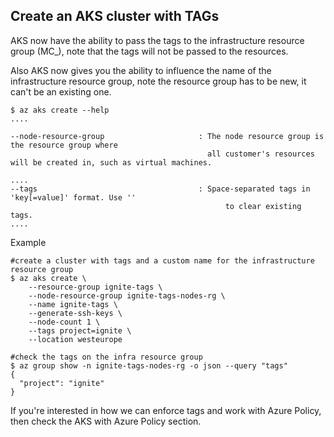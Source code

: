 ## Create an AKS cluster with TAGs

AKS now have the ability to pass the tags to the infrastructure resource group (MC_), note that the tags will not be passed to the resources.

Also AKS now gives you the ability to influence the name of the infrastructure resource group, note the resource group has to be new, it can't be an existing one.

```shell
$ az aks create --help
....
    
--node-resource-group                     : The node resource group is the resource group where
                                            all customer's resources will be created in, such as virtual machines.
                    
....
--tags                                    : Space-separated tags in 'key[=value]' format. Use ''
                                                to clear existing tags.
....                                                
```

Example
```shell
#create a cluster with tags and a custom name for the infrastructure resource group 
$ az aks create \
    --resource-group ignite-tags \
    --node-resource-group ignite-tags-nodes-rg \
    --name ignite-tags \
    --generate-ssh-keys \
    --node-count 1 \
    --tags project=ignite \
    --location westeurope

#check the tags on the infra resource group 
$ az group show -n ignite-tags-nodes-rg -o json --query "tags"
{
  "project": "ignite"
}
```


If you're interested in how we can enforce tags and work with Azure Policy, then check the AKS with Azure Policy section.



